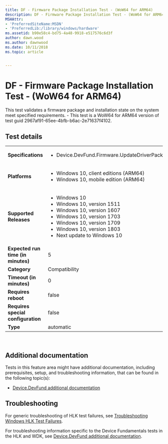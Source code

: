 ```yaml
---
title: DF - Firmware Package Installation Test - (WoW64 for ARM64)
description: DF - Firmware Package Installation Test - (WoW64 for ARM64)
MSHAttr:
- 'PreferredSiteName:MSDN'
- 'PreferredLib:/library/windows/hardware'
ms.assetid: b90e58c4-bd75-4a48-9918-e517576c6d3f
author: dawn.wood
ms.author: dawnwood
ms.date: 10/11/2018
ms.topic: article


---
```


# <span id="p_hlk_test.bb142846-49b9-4a30-94cc-55bf16953809"></span>DF - Firmware Package Installation Test - (WoW64 for ARM64)


This test validates a firmware package and installation state on the system meet specified requirements. - This test is a WoW64 for ARM64 version of test guid 2967af91-65ee-4bfb-b6ac-2e71637f4102.

## Test details
|||
|---|---|
| **Specifications**  | <ul><li>Device.DevFund.Firmware.UpdateDriverPackage</li></ul> |  
| **Platforms**   | <ul><li>Windows 10, client editions (ARM64)</li><li>Windows 10, mobile edition (ARM64)</li></ul> |
| **Supported Releases** | <ul><li>Windows 10</li><li>Windows 10, version 1511</li><li>Windows 10, version 1607</li><li>Windows 10, version 1703</li><li>Windows 10, version 1709</li><li>Windows 10, version 1803</li><li>Next update to Windows 10</li></ul> |
|**Expected run time (in minutes)**| 5 |
|**Category**| Compatibility |
|**Timeout (in minutes)**| 0 |
|**Requires reboot**| false |
|**Requires special configuration**| false |
|**Type**| automatic |

 

## <span id="Additional_documentation"></span><span id="additional_documentation"></span><span id="ADDITIONAL_DOCUMENTATION"></span>Additional documentation


Tests in this feature area might have additional documentation, including prerequisites, setup, and troubleshooting information, that can be found in the following topic(s):

-   [Device.DevFund additional documentation](device-devfund-additional-documentation.md)

## <span id="Troubleshooting"></span><span id="troubleshooting"></span><span id="TROUBLESHOOTING"></span>Troubleshooting


For generic troubleshooting of HLK test failures, see [Troubleshooting Windows HLK Test Failures](..\user\troubleshooting-windows-hlk-test-failures.md).

For troubleshooting information specific to the Device Fundamentals tests in the HLK and WDK, see [Device.DevFund additional documentation](device-devfund-additional-documentation.md).

 

 






